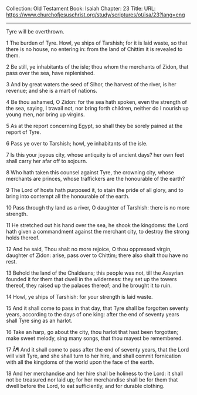 Collection: Old Testament
Book: Isaiah
Chapter: 23
Title: 
URL: https://www.churchofjesuschrist.org/study/scriptures/ot/isa/23?lang=eng

---

Tyre will be overthrown.

1 The burden of Tyre. Howl, ye ships of Tarshish; for it is laid waste, so that there is no house, no entering in: from the land of Chittim it is revealed to them.

2 Be still, ye inhabitants of the isle; thou whom the merchants of Zidon, that pass over the sea, have replenished.

3 And by great waters the seed of Sihor, the harvest of the river, is her revenue; and she is a mart of nations.

4 Be thou ashamed, O Zidon: for the sea hath spoken, even the strength of the sea, saying, I travail not, nor bring forth children, neither do I nourish up young men, nor bring up virgins.

5 As at the report concerning Egypt, so shall they be sorely pained at the report of Tyre.

6 Pass ye over to Tarshish; howl, ye inhabitants of the isle.

7 Is this your joyous city, whose antiquity is of ancient days? her own feet shall carry her afar off to sojourn.

8 Who hath taken this counsel against Tyre, the crowning city, whose merchants are princes, whose traffickers are the honourable of the earth?

9 The Lord of hosts hath purposed it, to stain the pride of all glory, and to bring into contempt all the honourable of the earth.

10 Pass through thy land as a river, O daughter of Tarshish: there is no more strength.

11 He stretched out his hand over the sea, he shook the kingdoms: the Lord hath given a commandment against the merchant city, to destroy the strong holds thereof.

12 And he said, Thou shalt no more rejoice, O thou oppressed virgin, daughter of Zidon: arise, pass over to Chittim; there also shalt thou have no rest.

13 Behold the land of the Chaldeans; this people was not, till the Assyrian founded it for them that dwell in the wilderness: they set up the towers thereof, they raised up the palaces thereof; and he brought it to ruin.

14 Howl, ye ships of Tarshish: for your strength is laid waste.

15 And it shall come to pass in that day, that Tyre shall be forgotten seventy years, according to the days of one king: after the end of seventy years shall Tyre sing as an harlot.

16 Take an harp, go about the city, thou harlot that hast been forgotten; make sweet melody, sing many songs, that thou mayest be remembered.

17 Â¶ And it shall come to pass after the end of seventy years, that the Lord will visit Tyre, and she shall turn to her hire, and shall commit fornication with all the kingdoms of the world upon the face of the earth.

18 And her merchandise and her hire shall be holiness to the Lord: it shall not be treasured nor laid up; for her merchandise shall be for them that dwell before the Lord, to eat sufficiently, and for durable clothing.

